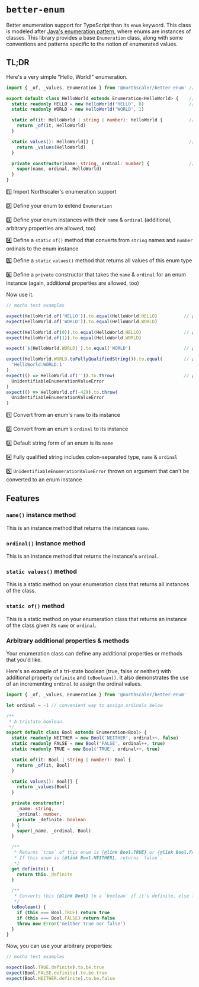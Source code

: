 # `better-enum`

Better enumeration support for TypeScript than its `enum` keyword. This class is modeled
after [Java's enumeration pattern](https://docs.oracle.com/javase/tutorial/java/javaOO/enum.html), where enums are
instances of classes. This library provides a base `Enumeration` class, along with some conventions and patterns
specific to the notion of enumerated values.

## TL;DR

Here's a very simple "Hello, World!" enumeration.

```typescript
import { _of, _values, Enumeration } from '@northscaler/better-enum' // 1️⃣ 

export default class HelloWorld extends Enumeration<HelloWorld> {    // 2️⃣
  static readonly HELLO = new HelloWorld('HELLO', 0)                 // 3️⃣
  static readonly WORLD = new HelloWorld('WORLD', 1)

  static of(it: HelloWorld | string | number): HelloWorld {          // 4️⃣
    return _of(it, HelloWorld)
  }

  static values(): HelloWorld[] {                                    // 5️⃣
    return _values(HelloWorld)
  }

  private constructor(name: string, ordinal: number) {               // 6️⃣
    super(name, ordinal, HelloWorld)
  }
}
```

1️⃣ Import Northscaler's enumeration support

2️⃣ Define your enum to extend `Enumeration`

3️⃣ Define your enum instances with their `name` & `ordinal` (additional, arbitrary properties are allowed, too)

4️⃣ Define a `static` `of()` method that converts from `string` names and `number` ordinals to the enum instance

5️⃣ Define a `static` `values()` method that returns all values of this enum type

6️⃣ Define a `private` constructor that takes the `name` & `ordinal` for an enum instance (again, additional properties
are allowed, too)

Now use it.

```typescript
// mocha test examples

expect(HelloWorld.of('HELLO')).to.equal(HelloWorld.HELLO)          // 1️⃣
expect(HelloWorld.of('WORLD')).to.equal(HelloWorld.WORLD)

expect(HelloWorld.of(0)).to.equal(HelloWorld.HELLO)                // 2️⃣
expect(HelloWorld.of(1)).to.equal(HelloWorld.WORLD)

expect(`${HelloWorld.WORLD}`).to.equal('WORLD')                    // 3️⃣

expect(HelloWorld.WORLD.toFullyQualifiedString()).to.equal(        // 4️⃣
  'HelloWorld:WORLD:1'
)
expect(() => HelloWorld.of('')).to.throw(                          // 5️⃣
  UnidentifiableEnumerationValueError
)
expect(() => HelloWorld.of(-42)).to.throw(
  UnidentifiableEnumerationValueError
)
```

1️⃣ Convert from an enum's `name` to its instance

2️⃣ Convert from an enum's `ordinal` to its instance

3️⃣ Default string form of an enum is its `name`

4️⃣ Fully qualified string includes colon-separated type, `name` & `ordinal`

5️⃣ `UnidentifiableEnumerationValueError` thrown on argument that can't be converted to an enum instance

## Features

### `name()` instance method
This is an instance method that returns the instances `name`.

### `ordinal()` instance method
This is an instance method that returns the instance's `ordinal`.

### `static values()` method
This is a static method on your enumeration class that returns all instances of the class.

### `static of()` method
This is a static method on your enumeration class that returns an instance of the class given its `name` or `ordinal`.

### Arbitrary additional properties & methods
Your enumeration class can define any additional properties or methods that you'd like.

Here's an example of a tri-state boolean (true, false or neither) with additional property `definite` and `toBoolean()`.
It also demonstrates the use of an incrementing `ordinal` to assign the ordinal values.

```typescript
import { _of, _values, Enumeration } from '@northscaler/better-enum'

let ordinal = -1 // convenient way to assign ordinals below

/**
 * A tristate boolean.
 */
export default class Bool extends Enumeration<Bool> {
  static readonly NEITHER = new Bool('NEITHER', ordinal++, false)
  static readonly FALSE = new Bool('FALSE', ordinal++, true)
  static readonly TRUE = new Bool('TRUE', ordinal++, true)

  static of(it: Bool | string | number): Bool {
    return _of(it, Bool)
  }

  static values(): Bool[] {
    return _values(Bool)
  }

  private constructor(
    _name: string,
    _ordinal: number,
    private _definite: boolean
  ) {
    super(_name, _ordinal, Bool)
  }

  /**
   * Returns `true` of this enum is {@link Bool.TRUE} or {@link Bool.FALSE}.
   * If this enum is {@link Bool.NEITHER}, returns `false`.
   */
  get definite() {
    return this._definite
  }

  /**
   * Converts this {@link Bool} to a `boolean` if it's definite, else throws an `Error`.
   */
  toBoolean() {
    if (this === Bool.TRUE) return true
    if (this === Bool.FALSE) return false
    throw new Error('neither true nor false')
  }
}
```

Now, you can use your arbitrary properties:

```typescript
// mocha test examples

expect(Bool.TRUE.definite).to.be.true
expect(Bool.FALSE.definite).to.be.true
expect(Bool.NEITHER.definite).to.be.false
```
